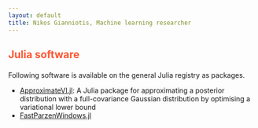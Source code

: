 ```yaml
---
layout: default
title: Nikos Gianniotis, Machine learning researcher
---
```

<div class="blurb">
  
<h2><p style="color:#FF5733"> Julia software </p></h2>
  
Following software is available on the general Julia registry as packages.
  
<ul>
  <li><a href="https://github.com/ngiann/ApproximateVI.jl">ApproximateVI.jl</a>: A Julia package for approximating a posterior distribution with a full-covariance Gaussian distribution by optimising a variational lower bound</li>
  <li><a href="https://github.com/ngiann/FastParzenWindows.jl">FastParzenWindows.jl</a></li>
</ul>

</div><!-- /.blurb -->
